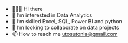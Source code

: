 - 🙋🏽‍♀️ Hi there
- 👀 I’m interested in Data Analytics
- 🌱 I’m skilled Excel, SQL, Power BI and python 
- 💞️ I’m looking to collaborate on data projects 
- 📫 How to reach me utosutonia@gmail.com

<!---
Ifechi22/Ifechi22 is a ✨ special ✨ repository because its `README.md` (this file) appears on your GitHub profile.
You can click the Preview link to take a look at your changes.
--->
